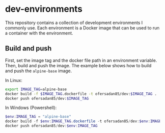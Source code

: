 # dev-environments

This repository contains a collection of development environments I commonly use. Each environment is a Docker image that can be used to run a container with the environment.

## Build and push

First, set the image tag and the docker file path in an environment variable. Then, build and push the image. The example below shows how to build and push the `alpine-base` image.

In Linux:

```bash
export IMAGE_TAG=alpine-base
docker build -f $IMAGE_TAG.dockerfile -t ofersadan85/dev:$IMAGE_TAG .
docker push ofersadan85/dev:$IMAGE_TAG
```

In Windows (Powershell):

```powershell
$env:IMAGE_TAG = "alpine-base"
docker build -f $env:IMAGE_TAG.dockerfile -t ofersadan85/dev:$env:IMAGE_TAG .
docker push ofersadan85/dev:$env:IMAGE_TAG
```
